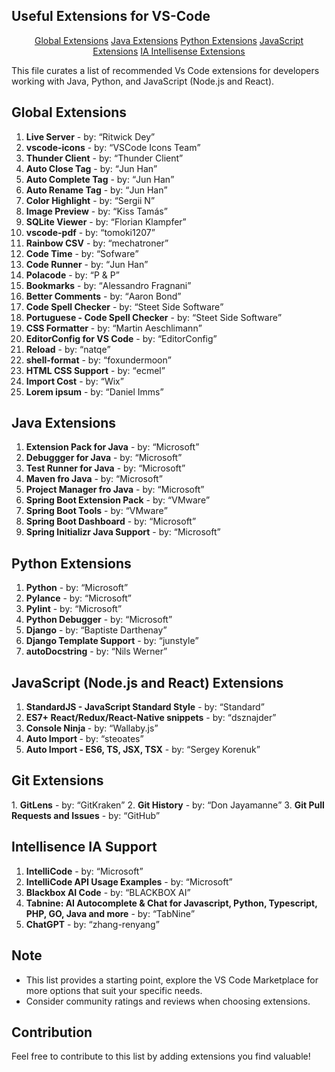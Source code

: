 ## Useful Extensions for VS-Code

<p align="center">
<a href="globalExtensions"> Global Extensions</a>
<a href="javaExtensions"> Java Extensions</a>
<a href="pythonExtensions"> Python Extensions</a>
<a href="javaScriptExtensions"> JavaScript Extensions</a>
<a href="iaSupport"> IA Intellisense Extensions</a>
</p>

This file curates a list of recommended Vs Code extensions for developers working with Java, Python, and JavaScript (Node.js and React).

<h2 id="globalExtensions"> Global Extensions </h2>

1. <strong>Live Server</strong> - by: <q>Ritwick Dey</q>
2. <strong>vscode-icons</strong> - by: <q>VSCode Icons Team</q>
6. <strong>Thunder Client</strong> - by: <q>Thunder Client</q>
7. <strong>Auto Close Tag</strong> - by: <q>Jun Han</q>
8. <strong>Auto Complete Tag</strong> - by: <q>Jun Han</q>
9. <strong>Auto Rename Tag</strong> - by: <q>Jun Han</q>
9. <strong>Color Highlight</strong> - by: <q>Sergii N</q>
9. <strong>Image Preview</strong> - by: <q>Kiss Tamás</q>
10. <strong>SQLite Viewer</strong> - by: <q>Florian Klampfer</q>
11. <strong>vscode-pdf</strong> - by: <q>tomoki1207</q>
12. <strong>Rainbow CSV</strong> - by: <q>mechatroner</q>
13. <strong>Code Time</strong> - by: <q>Sofware</q>
14. <strong>Code Runner</strong> - by: <q>Jun Han</q>
15. <strong>Polacode</strong> - by: <q>P & P</q>
17. <strong>Bookmarks</strong> - by: <q>Alessandro Fragnani</q>
18. <strong>Better Comments</strong> - by: <q>Aaron Bond</q>
19. <strong>Code Spell Checker</strong> - by: <q>Steet Side Software</q>
20. <strong>Portuguese - Code Spell Checker</strong> - by: <q>Steet Side Software</q>
21. <strong>CSS Formatter</strong> - by: <q>Martin Aeschlimann</q>
22. <strong>EditorConfig for VS Code</strong> - by: <q>EditorConfig</q>
23. <strong>Reload</strong> - by: <q>natqe</q>
24. <strong>shell-format</strong> - by: <q>foxundermoon</q>
25. <strong>HTML CSS Support</strong> - by: <q>ecmel</q>
26. <strong>Import Cost</strong> - by: <q>Wix</q>
27. <strong>Lorem ipsum</strong> - by: <q>Daniel Imms</q>


<h2 id="javaExtensions"> Java Extensions </h2>

1. <strong>Extension Pack for Java</strong> - by: <q>Microsoft</q>
2. <strong>Debuggger for Java</strong> - by: <q>Microsoft</q>
3. <strong>Test Runner for Java</strong> - by: <q>Microsoft</q>
4. <strong>Maven fro Java</strong> - by: <q>Microsoft</q>
5. <strong>Project Manager fro Java</strong> - by: <q>Microsoft</q>
6. <strong>Spring Boot Extension Pack</strong> - by: <q>VMware</q>
7. <strong>Spring Boot Tools</strong> - by: <q>VMware</q>
8. <strong>Spring Boot Dashboard</strong> - by: <q>Microsoft</q>
9. <strong>Spring Initializr Java Support</strong> - by: <q>Microsoft</q>

   
<h2 id="pythonExtensions"> Python Extensions </h2>

1. <strong>Python</strong> - by: <q>Microsoft</q>
2. <strong>Pylance</strong> - by: <q>Microsoft</q>
2. <strong>Pylint</strong> - by: <q>Microsoft</q>
3. <strong>Python Debugger</strong> - by: <q>Microsoft</q>
4. <strong>Django</strong> - by: <q>Baptiste Darthenay</q>
5. <strong>Django Template Support</strong> - by: <q>junstyle</q>
6. <strong>autoDocstring</strong> - by: <q>Nils Werner</q>


<h2 id="javaScriptExtensions"> JavaScript (Node.js and React) Extensions </h2>

1. <strong>StandardJS - JavaScript Standard Style</strong> - by: <q>Standard</q>
2. <strong>ES7+ React/Redux/React-Native snippets</strong> - by: <q>dsznajder</q>
3. <strong>Console Ninja </strong> - by: <q>Wallaby.js</q>
4. <strong>Auto Import </strong> - by: <q>steoates</q>
5. <strong>Auto Import - ES6, TS, JSX, TSX</strong> - by: <q>Sergey Korenuk</q>

<h2 id="pythonExtensions"> Git Extensions </h2>
1. <strong>GitLens</strong> - by: <q>GitKraken</q>
2. <strong>Git History</strong> - by: <q>Don Jayamanne</q>
3. <strong>Git Pull Requests and Issues</strong> - by: <q>GitHub</q>


<h2 id="iaSupport">Intellisence IA Support</h2>

1. <strong>IntelliCode</strong> - by: <q>Microsoft</q>
2. <strong>IntelliCode API Usage Examples</strong> - by: <q>Microsoft</q>
3. <strong>Blackbox AI Code</strong> - by: <q>BLACKBOX AI</q>
4. <strong>Tabnine: AI Autocomplete & Chat for Javascript, Python, Typescript, PHP, GO, Java and more</strong> - by: <q>TabNine</q>
5. <strong>ChatGPT</strong> - by: <q>zhang-renyang</q>


<h2 id="note"> Note </h2>

* This list provides a starting point,  explore the VS Code Marketplace for more options that suit your specific needs.
* Consider community ratings and reviews when choosing extensions.


<h2 id="contribution"> Contribution </h2>

Feel free to contribute to this list by adding extensions you find valuable! 
